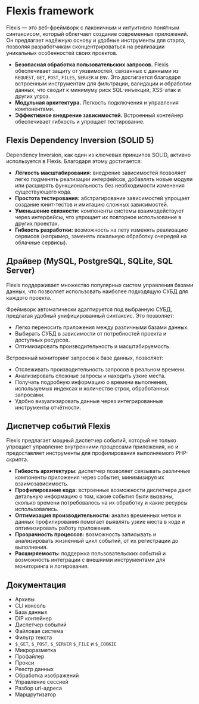 # Flexis framework

Flexis — это веб-фреймворк с лаконичным и интуитивно понятным синтаксисом, который облегчает создание современных приложений. Он предлагает надёжную основу и удобные инструменты для старта, позволяя разработчикам сконцентрироваться на реализации уникальных особенностей своих проектов.
* __Безопасная обработка пользовательских запросов.__ Flexis обеспечивает защиту от уязвимостей, связанных с данными из `REQUEST`, `GET`, `POST`, `FILES`, `SERVER` и `ENV`. Это достигается благодаря встроенным инструментам для фильтрации, валидации и обработки данных, что сводит к минимуму риск SQL-инъекций, XSS-атак и других угроз.
* __Модульная архитектура.__ Легкость подключения и управления компонентами.
* __Эффективное внедрение зависимостей.__ Встроенный контейнер обеспечивает гибкость и упрощает тестирование.

## Flexis Dependency Inversion (SOLID 5)

Dependency Inversion, как один из ключевых принципов SOLID, активно используется в Flexis. 
Благодаря этому достигается:
* __Лёгкость масштабирования:__ внедрение зависимостей позволяет легко подменять реализации интерфейсов, добавлять новые модули или расширять функциональность без необходимости изменения существующего кода.
* __Простота тестирования:__ абстрагирование зависимостей упрощает создание юнит-тестов и имитацию сложных зависимостей.
* __Уменьшение связности:__ компоненты системы взаимодействуют через интерфейсы, что упрощает их повторное использование в других проектах.
* __Гибкость разработки:__ возможность на лету изменять реализацию сервисов (например, заменять локальную обработку очередей на облачные сервисы).

## Драйвер (MySQL, PostgreSQL, SQLite, SQL Server)

Flexis поддерживает множество популярных систем управления базами данных, что позволяет использовать наиболее подходящую СУБД для каждого проекта.

Фреймворк автоматически адаптируется под выбранную СУБД, предлагая удобный унифицированный синтаксис. 
Это позволяет:
* Легко переносить приложения между различными базами данных.
* Выбирать СУБД в зависимости от потребностей проекта и доступных ресурсов.
* Оптимизировать производительность и масштабируемость.

Встроенный мониторинг запросов к базе данных, позволяет:
* Отслеживать производительность запросов в реальном времени.
* Анализировать сложные запросы и находить узкие места.
* Получать подробную информацию о времени выполнения, используемых индексах и количестве строк, обработанных запросами.
* Удобно визуализировать данные через интегрированные инструменты отчётности.

## Диспетчер событий Flexis

Flexis предлагает мощный диспетчер событий, который не только упрощает управление внутренними процессами приложения, но и предоставляет инструменты для профилирования выполняемого PHP-скрипта.
* __Гибкость архитектуры:__ диспетчер позволяет связывать различные компоненты приложения через события, минимизируя их взаимозависимость.
* __Профилирование кода:__ встроенные возможности диспетчера дают детальную информацию о том, какие события были вызваны, сколько времени потребовалось на их обработку и какие ресурсы использовались.
* __Оптимизация производительности:__ анализ временных меток и данных профилирования помогает выявлять узкие места в коде и оптимизировать работу приложения.
* __Прозрачность процессов:__ возможность записывать и анализировать жизненный цикл событий, от их регистрации до выполнения.
* __Расширяемость:__ поддержка пользовательских событий и возможность интеграции с внешними инструментами для мониторинга и логирования.

## Документация

* Архивы 
* CLI консоль
* База данных
* DIP контейнер
* Диспетчер событий
* Файловая система
* Фильтр текста
* `$_GET`, `$_POST`, `$_SERVER` `$_FILE` и `$_COOKIE`
* Микроразметка
* Профайлер
* Прокси
* Реестр данных
* Обработка изображений
* Управление сессией
* Разбор url-адреса
* Маршрутизатор
